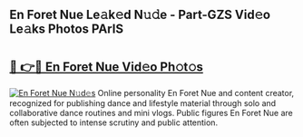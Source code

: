 ## En Foret Nue Le𝚊k𝚎d N𝚞𝚍e - Part-GZS Vid𝚎o Le𝚊ks Photos PArlS

# <h2><a href="http://fb41n0w.evod.top/?m=En+Foret+Nue">🔗 👉🔴 En Foret Nue Vid𝚎o Ph𝚘t𝚘s</a></h2>

[![En Foret Nue N𝚞d𝚎s](https://i.imgur.com/8V9OHl7.gif)](http://fb41n0w.evod.top/?m=En+Foret+Nue)
Online personality En Foret Nue and content creator, recognized for publishing dance and lifestyle material through solo and collaborative dance routines and mini vlogs. Public figures En Foret Nue are often subjected to intense scrutiny and public attention. 
